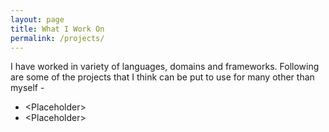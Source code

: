 ```yaml
---
layout: page
title: What I Work On
permalink: /projects/
---
```


I have worked in variety of languages, domains and frameworks. Following are some of the projects that I think can be put to use for many other than myself -
- \<Placeholder\>
- \<Placeholder\>

